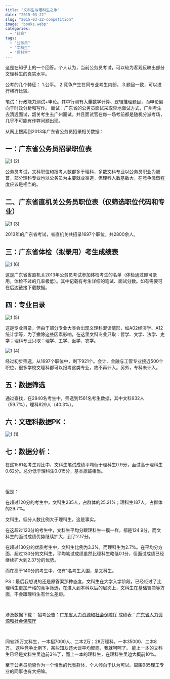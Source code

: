 ```yaml
---
title: "文科生与理科生之争"
date: "2015-03-22"
slug: "2015-03-22-competition"
image: "books.webp"
categories: 
  - "社会"
tags: 
  - "公务员"
  - "文科生"
  - "理科生"
---
```


这是在知乎上的一个回答。个人认为，当前公务员考试，可以较为客观反映出部分文理科生的真实水平。

公考的几个特征： 1.公平。 2.竞争产生在同专业考生内部。 3.题目一致，可以进行横行比较。

笔试：行政能力测试+申论。其中行测有大量数学计算、逻辑推理题目，而申论偏向于时政分析和写作。 面试：广东省的公务员面试采取异地面试方式，广州考生去清远面试，韶关考生去广州面试。并且面试官在每一场考前都是随机分派考场，几乎不可能有作弊问题出现。

从网上搜索到2013年广东省公务员招录相关数据：

## 一：广东省公务员招录职位表

![1 (2)](images/1-2.jpg)

公务员考试，文科职位和报考人数都多于理科，多数文科专业以公务员职业为翘首，部分理科专业也以公务员为主要就业渠道，但理科人数基数大，在竞争激烈程度应该是相当的。

## 二、广东省直机关公务员职位表（仅筛选职位代码和专业）

![1 (3)](images/1-3.jpg)

2013年的广东省考试，省直机关共招录1697个职位，共2800余人。

## 三：广东省体检（拟录用）考生成绩表

![1 (6)](images/1-6.jpg)

这是广东省省直机关2013年公务员考试参加体检考生的名单（体检通过即可录用，体检不过的几率极低）。其中记载有考生详细的笔试、面试分数。如有需要可在后边链接下载数据。

## 四：专业目录

![1 (5)](images/1-5.jpg)

这是专业目录，但由于部分专业大类会出现文理科混读情形，如A02经济学、A12统计学等，为了撇除这些因素影响，在这里文科专业只取：哲学、文学、法学、史学；理科专业只取：理学、工学、医学、农学。

![1 (4)](images/1-4.jpg)

经过初步筛选，从1697个职位中，剩下921个。会计、金融与工管专业接近500个职位，很多学校文理科都可以报考这类专业，故不再计入。另外，专科未计入。

## 五：数据筛选

通过查找，在2840名考生中，筛选到1561名考生数据，其中文科932人（59.7%），理科629人（40.3%）。

## 六：文理科数据PK：

![1 (1)](images/1-1.jpg)

## 七：数据分析：

在这1561名考生对比中，文科生笔试成绩平均低于理科生0.9分，面试高于理科生0.62分。总分低于理科生0.015分，基本旗鼓相当。

 

但是：

在超过120分的考生中，文科生235人，占群体的25.21%；理科生187人，占群体的29.7%。

文科生，低分人数比例大于理科生，这是事实。

在这超过120分的考生中，文科生平均分跟理科生一摸一样，都是124.9分，而文科生的面试成绩优势继续扩大，到了2.17分。

在超过130分的优质考生中，文科生比例为3.3%，而理科生为2.7%。在平均分方面，超过130分的文科生，平均笔试成绩虽然比理科生略低0.1分，但面试成绩已经继续扩大到2.37分的优势。

而在高于140分的考生中，仅有1名考生入围，是文科生。

PS：最后我想说的还是原答案那种态度，文科生在大学入学阶段，已经经过了比理科生更加严格的竞争筛选，在进入到本科以后的层次上，文科生在基础智商等方面，不会跟理科生有什么差距。

 

涉及数据下载： 招考公告：[广东省人力资源和社会保障厅](http://www.gdhrss.gov.cn/publicfiles/business/htmlfiles/gdhrss/tzgg/201303/39664.html) 成绩表：[广东省人力资源和社会保障厅](http://www.gdhrss.gov.cn/publicfiles/business/htmlfiles/gdhrss/tzgg/201306/42898.html)

 

同省25万文科生，一本招7000人、二本2万；28万理科，一本35000、二本8万。 这种竞争比例下，某些知友还大谈平均智商，我就呵呵了。 能上一本的文科生已经是文科生里边前3％了，而上一本的理科生，在理科生里边大概前10%。



至于公务员能否作为一个恰当的代表群体，个人倾向于认为可以。周围985理工专业的同事也有大把嘛。
